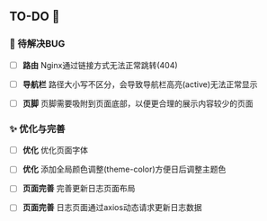 ## TO-DO :pencil:


### :bug: 待解决BUG

- [ ] **路由** Nginx通过链接方式无法正常跳转(404)
- [ ] **导航栏** 路径大小写不区分，会导致导航栏高亮(active)无法正常显示
- [ ] **页脚** 页脚需要吸附到页面底部，以便更合理的展示内容较少的页面



### :sparkles: 优化与完善

- [ ] **优化** 优化页面字体
- [ ] **优化** 添加全局颜色调整(theme-color)方便日后调整主题色
- [ ] **页面完善** 完善更新日志页面布局
- [ ] **页面完善** 日志页面通过axios动态请求更新日志数据

